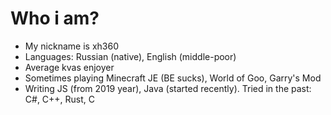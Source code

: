 # Who i am?
- My nickname is xh360
- Languages: Russian (native), English (middle-poor)
- Average kvas enjoyer
- Sometimes playing Minecraft JE (BE sucks), World of Goo, Garry's Mod
- Writing JS (from 2019 year), Java (started recently). Tried in the past: C#, C++, Rust, C